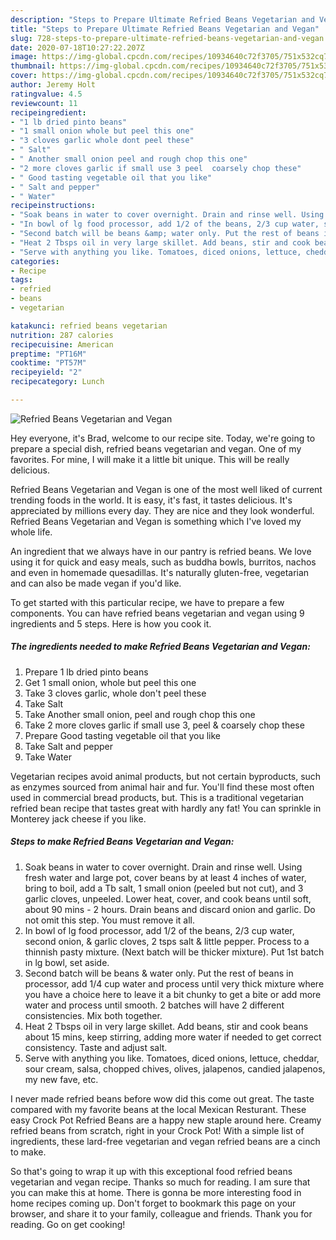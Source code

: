 ```yaml
---
description: "Steps to Prepare Ultimate Refried Beans Vegetarian and Vegan"
title: "Steps to Prepare Ultimate Refried Beans Vegetarian and Vegan"
slug: 728-steps-to-prepare-ultimate-refried-beans-vegetarian-and-vegan
date: 2020-07-18T10:27:22.207Z
image: https://img-global.cpcdn.com/recipes/10934640c72f3705/751x532cq70/refried-beans-vegetarian-and-vegan-recipe-main-photo.jpg
thumbnail: https://img-global.cpcdn.com/recipes/10934640c72f3705/751x532cq70/refried-beans-vegetarian-and-vegan-recipe-main-photo.jpg
cover: https://img-global.cpcdn.com/recipes/10934640c72f3705/751x532cq70/refried-beans-vegetarian-and-vegan-recipe-main-photo.jpg
author: Jeremy Holt
ratingvalue: 4.5
reviewcount: 11
recipeingredient:
- "1 lb dried pinto beans"
- "1 small onion whole but peel this one"
- "3 cloves garlic whole dont peel these"
- " Salt"
- " Another small onion peel and rough chop this one"
- "2 more cloves garlic if small use 3 peel  coarsely chop these"
- " Good tasting vegetable oil that you like"
- " Salt and pepper"
- " Water"
recipeinstructions:
- "Soak beans in water to cover overnight. Drain and rinse well. Using fresh water and large pot, cover beans by at least 4 inches of water, bring to boil, add a Tb salt, 1 small onion (peeled but not cut), and 3 garlic cloves, unpeeled. Lower heat, cover, and cook beans until soft, about 90 mins - 2 hours. Drain beans and discard onion and garlic. Do not omit this step. You must remove it all."
- "In bowl of lg food processor, add 1/2 of the beans, 2/3 cup water, second onion, &amp; garlic cloves, 2 tsps salt &amp; little pepper. Process to a thinnish pasty mixture. (Next batch will be thicker mixture). Put 1st batch in lg bowl, set aside."
- "Second batch will be beans &amp; water only. Put the rest of beans in processor, add 1/4 cup water and process until very thick mixture where you have a choice here to leave it a bit chunky to get a bite or add more water and process until smooth. 2 batches will have 2 different consistencies. Mix both together."
- "Heat 2 Tbsps oil in very large skillet. Add beans, stir and cook beans about 15 mins, keep stirring, adding more water if needed to get correct consistency. Taste and adjust salt."
- "Serve with anything you like. Tomatoes, diced onions, lettuce, cheddar, sour cream, salsa, chopped chives, olives, jalapenos, candied jalapenos, my new fave, etc."
categories:
- Recipe
tags:
- refried
- beans
- vegetarian

katakunci: refried beans vegetarian 
nutrition: 287 calories
recipecuisine: American
preptime: "PT16M"
cooktime: "PT57M"
recipeyield: "2"
recipecategory: Lunch

---
```



![Refried Beans Vegetarian and Vegan](https://img-global.cpcdn.com/recipes/10934640c72f3705/751x532cq70/refried-beans-vegetarian-and-vegan-recipe-main-photo.jpg)

Hey everyone, it's Brad, welcome to our recipe site. Today, we're going to prepare a special dish, refried beans vegetarian and vegan. One of my favorites. For mine, I will make it a little bit unique. This will be really delicious.

Refried Beans Vegetarian and Vegan is one of the most well liked of current trending foods in the world. It is easy, it's fast, it tastes delicious. It's appreciated by millions every day. They are nice and they look wonderful. Refried Beans Vegetarian and Vegan is something which I've loved my whole life.

An ingredient that we always have in our pantry is refried beans. We love using it for quick and easy meals, such as buddha bowls, burritos, nachos and even in homemade quesadillas. It&#39;s naturally gluten-free, vegetarian and can also be made vegan if you&#39;d like.


To get started with this particular recipe, we have to prepare a few components. You can have refried beans vegetarian and vegan using 9 ingredients and 5 steps. Here is how you cook it.

<!--inarticleads1-->

##### The ingredients needed to make Refried Beans Vegetarian and Vegan:

1. Prepare 1 lb dried pinto beans
1. Get 1 small onion, whole but peel this one
1. Take 3 cloves garlic, whole don&#39;t peel these
1. Take  Salt
1. Take  Another small onion, peel and rough chop this one
1. Take 2 more cloves garlic if small use 3, peel &amp; coarsely chop these
1. Prepare  Good tasting vegetable oil that you like
1. Take  Salt and pepper
1. Take  Water


Vegetarian recipes avoid animal products, but not certain byproducts, such as enzymes sourced from animal hair and fur. You&#39;ll find these most often used in commercial bread products, but. This is a traditional vegetarian refried bean recipe that tastes great with hardly any fat! You can sprinkle in Monterey jack cheese if you like. 

<!--inarticleads2-->

##### Steps to make Refried Beans Vegetarian and Vegan:

1. Soak beans in water to cover overnight. Drain and rinse well. Using fresh water and large pot, cover beans by at least 4 inches of water, bring to boil, add a Tb salt, 1 small onion (peeled but not cut), and 3 garlic cloves, unpeeled. Lower heat, cover, and cook beans until soft, about 90 mins - 2 hours. Drain beans and discard onion and garlic. Do not omit this step. You must remove it all.
1. In bowl of lg food processor, add 1/2 of the beans, 2/3 cup water, second onion, &amp; garlic cloves, 2 tsps salt &amp; little pepper. Process to a thinnish pasty mixture. (Next batch will be thicker mixture). Put 1st batch in lg bowl, set aside.
1. Second batch will be beans &amp; water only. Put the rest of beans in processor, add 1/4 cup water and process until very thick mixture where you have a choice here to leave it a bit chunky to get a bite or add more water and process until smooth. 2 batches will have 2 different consistencies. Mix both together.
1. Heat 2 Tbsps oil in very large skillet. Add beans, stir and cook beans about 15 mins, keep stirring, adding more water if needed to get correct consistency. Taste and adjust salt.
1. Serve with anything you like. Tomatoes, diced onions, lettuce, cheddar, sour cream, salsa, chopped chives, olives, jalapenos, candied jalapenos, my new fave, etc.


I never made refried beans before wow did this come out great. The taste compared with my favorite beans at the local Mexican Resturant. These easy Crock Pot Refried Beans are a happy new staple around here. Creamy refried beans from scratch, right in your Crock Pot! With a simple list of ingredients, these lard-free vegetarian and vegan refried beans are a cinch to make. 

So that's going to wrap it up with this exceptional food refried beans vegetarian and vegan recipe. Thanks so much for reading. I am sure that you can make this at home. There is gonna be more interesting food in home recipes coming up. Don't forget to bookmark this page on your browser, and share it to your family, colleague and friends. Thank you for reading. Go on get cooking!
